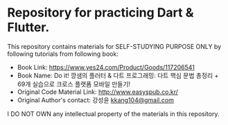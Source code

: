 # Repository for practicing Dart & Flutter.

This repository contains materials for SELF-STUDYING PURPOSE ONLY by following tutorials from following book:
  
  - Book Link: https://www.yes24.com/Product/Goods/117206541 
  - Book Name: Do it! 깡샘의 플러터 & 다트 프로그래밍:
               다트 핵심 문법 총정리 + 69개 실습으로 크로스 플랫폼 모바일 만들기!
  - Original Code Material Link: http://www.easyspub.co.kr/
  - Original Author's contact: 강성윤 <kkang104@gmail.com>

I DO NOT OWN any intellectual property of the materials in this repository.
